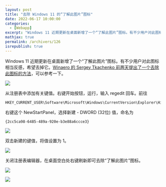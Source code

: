 ```yaml
---
layout: post
title: "去除 Windows 11 的“了解此图片”图标"
date: 2022-06-17 10:00:00
categories: 
  - [Webapp]
excerpt: "Windows 11 近期更新在桌面新增了一个“了解此图片”图标。有不少用户对此图标相当反感，希望去掉它。"
mathjax: true
permalink: /archivers/126
isrepublish: true
---
```


Windows 11 近期更新在桌面新增了一个“了解此图片”图标。有不少用户对此图标相当反感，希望去掉它。[Winaero 的 Sergey Tkachenko 前两天提出了一个去除此图标的方法](https://winaero.com/how-to-remove-learn-more-about-this-picture-icon-in-windows-11/)，可以参考一下。

![](https://images.weserv.nl/?url=https://img-blog.csdnimg.cn/img_convert/3d45c9d298c296891a42c534fbbfc595.png)

从注册表中添加有关键值。右键开始按钮，运行，输入 regedit 回车。前往

```reg
HKEY_CURRENT_USER\Software\Microsoft\Windows\CurrentVersion\Explorer\HideDesktopIcons\NewStartPanel
```

右键这个 NewStartPanel，选择新建 - DWORD (32位) 值，命名为

```
{2cc5ca98-6485-489a-920e-b3e88a6ccce3}
```

![](https://images.weserv.nl/?url=https://img-blog.csdnimg.cn/img_convert/f0067f1b4c3e289f5bd1ac5cb0e880a9.png)

双击新建的键值，将值设置为 1。

![](https://images.weserv.nl/?url=https://img-blog.csdnimg.cn/img_convert/76a73b0efe952ee522fc81b6895da428.png)

关闭注册表编辑器，在桌面空白处右键刷新即可去除“了解此图片”图标。

![](https://images.weserv.nl/?url=https://img-blog.csdnimg.cn/img_convert/de517cbf945453a1132be6db6d0fe308.png)

![](https://images.weserv.nl/?url=https://img-blog.csdnimg.cn/img_convert/9edb9497119c3b9ab747934845f3b597.png)